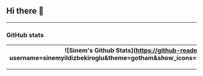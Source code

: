 ## Hi there 👋


---

### GitHub stats

![Sinem's Github Stats](https://github-readme-stats.vercel.app/api? username=sinemyildizbekiroglu&theme=gotham&show_icons=true&line_height=27&count_private=true&) | ![Top Langs](https://github-readme-stats.vercel.app/api/top-langs/?username=sinemyildizbekiroglu&theme=gotham&layout=compact&hide=java,html&)
| ----------- | ------------ |

---
